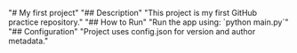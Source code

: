 "# My first project" 
"## Description" 
"This project is my first GitHub practice repository." 
"## How to Run" 
"Run the app using: \`python main.py\`" 
"## Configuration" 
"Project uses config.json for version and author metadata." 
